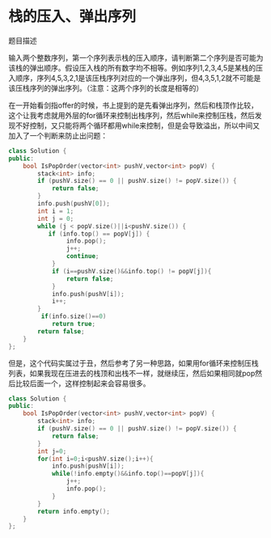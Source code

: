 # 栈的压入、弹出序列

题目描述

输入两个整数序列，第一个序列表示栈的压入顺序，请判断第二个序列是否可能为该栈的弹出顺序。假设压入栈的所有数字均不相等。例如序列1,2,3,4,5是某栈的压入顺序，序列4,5,3,2,1是该压栈序列对应的一个弹出序列，但4,3,5,1,2就不可能是该压栈序列的弹出序列。（注意：这两个序列的长度是相等的）

在一开始看剑指offer的时候，书上提到的是先看弹出序列，然后和栈顶作比较，这个让我考虑就用外层的for循环来控制出栈序列，然后while来控制压栈，然后发现不好控制，又只能将两个循环都用while来控制，但是会导致溢出，所以中间又加入了一个判断来防止出问题：

```c++
class Solution {
public:
    bool IsPopOrder(vector<int> pushV,vector<int> popV) {
        stack<int> info;
        if (pushV.size() == 0 || pushV.size() != popV.size()) {
            return false;
        }
        info.push(pushV[0]);
        int i = 1;
        int j = 0;
        while (j < popV.size()||i<pushV.size()) {
           if (info.top() == popV[j]) {
                info.pop();
                j++;
                continue;
            }
            if (i==pushV.size()&&info.top() != popV[j]){
                return false;
            }
            info.push(pushV[i]);
            i++;
        }
         if(info.size()==0)
            return true;
        return false;
    }
};
```

但是，这个代码实属过于丑，然后参考了另一种思路，如果用for循环来控制压栈列表，如果我现在压进去的栈顶和出栈不一样，就继续压，然后如果相同就pop然后比较后面一个，这样控制起来会容易很多。

```c++
class Solution {
public:
    bool IsPopOrder(vector<int> pushV,vector<int> popV) {
        stack<int> info;
        if (pushV.size() == 0 || pushV.size() != popV.size()) {
            return false;
        }
        int j=0;
        for(int i=0;i<pushV.size();i++){
            info.push(pushV[i]);
            while(!info.empty()&&info.top()==popV[j]){
                j++;
                info.pop();
            }
        }
        return info.empty();
    }
};
```

